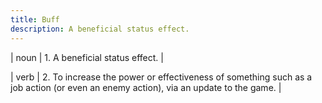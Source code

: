 ```yaml
---
title: Buff
description: A beneficial status effect.
---
```

| noun | 1.   A beneficial status effect. |

| verb | 2.   To increase the power or effectiveness of something such as a job action (or even an enemy action), via an update to the game. |